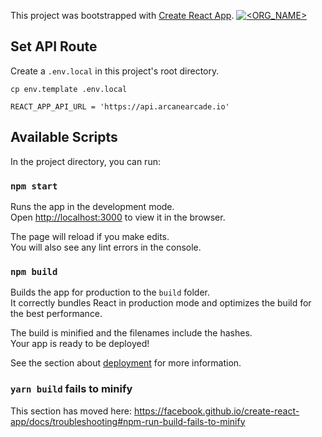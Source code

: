 This project was bootstrapped with [Create React App](https://github.com/facebook/create-react-app).
[![<ORG_NAME>](https://circleci.com/gh/Makeshift-Software-Inc/arcane_arcade-frontend/.svg?style=svg)](<LINK>)

## Set API Route
Create a `.env.local` in this project's root directory.

`cp env.template .env.local`

`REACT_APP_API_URL = 'https://api.arcanearcade.io'`


## Available Scripts

In the project directory, you can run:

### `npm start`

Runs the app in the development mode.<br />
Open [http://localhost:3000](http://localhost:3000) to view it in the browser.

The page will reload if you make edits.<br />
You will also see any lint errors in the console.

### `npm build`

Builds the app for production to the `build` folder.<br />
It correctly bundles React in production mode and optimizes the build for the best performance.

The build is minified and the filenames include the hashes.<br />
Your app is ready to be deployed!

See the section about [deployment](https://facebook.github.io/create-react-app/docs/deployment) for more information.


### `yarn build` fails to minify

This section has moved here: https://facebook.github.io/create-react-app/docs/troubleshooting#npm-run-build-fails-to-minify
